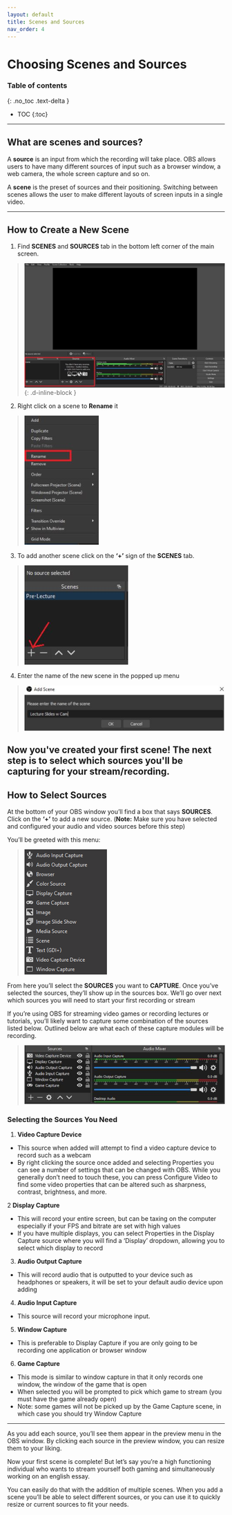 ```yaml
---
layout: default
title: Scenes and Sources
nav_order: 4
---
```


# [](#header-1) Choosing Scenes and Sources
### Table of contents
{: .no_toc .text-delta }
* TOC
{:toc}
---

## [](#header-2)What are scenes and sources?
A **source** is an input from which the recording will take place. OBS allows users to have many different sources of input such as a browser window, a web camera, the whole screen capture and so on.

A **scene** is the preset of sources and their positioning. Switching between scenes allows the user to make different layouts of screen inputs in a single video.

---
## [](#header-2)How to Create a New Scene
1. Find **SCENES** and **SOURCES** tab in the bottom left corner of the main screen.
>![sourcebox](https://github.com/alsash110/comm-2216-obs/blob/gh-pages/assets/images/scenes_sourcebox.JPG?raw=true "source box"){: .d-inline-block	}

2. Right click on a scene to **Rename** it
>![rename](https://github.com/alsash110/comm-2216-obs/blob/gh-pages/assets/images/scenes_renamesource.JPG?raw=true "rename")

3. To add another scene click on the **‘+’** sign of the **SCENES** tab.
>![createscene](https://github.com/alsash110/comm-2216-obs/blob/gh-pages/assets/images/scenes_createscene.JPG?raw=true "createScene")

4. Enter the name of the new scene in the  popped up menu
>![namescene](https://github.com/alsash110/comm-2216-obs/blob/gh-pages/assets/images/scenes_namescene.JPG?raw=true "nameScene")

Now you've created your first scene! The next step is to select which sources you'll be capturing for your stream/recording.
---
## [](#header-2)How to Select Sources
At the bottom of your OBS window you’ll find a box that says **SOURCES**. Click on the **‘+’** to add a new source. (**Note:** Make sure you have selected and configured your audio and video sources before this step)

You’ll be greeted with this menu:


>![choices](https://github.com/alsash110/comm-2216-obs/blob/gh-pages/assets/images/scenes_choices.png?raw=true "choices")

From here you’ll select the **SOURCES** you want to **CAPTURE**. Once you’ve selected the sources, they’ll show up in the sources box. We’ll go over next which sources you will need to start your first recording or stream

If you’re using OBS for streaming video games or recording lectures or tutorials, you’ll likely want to capture some combination of the sources listed below. Outlined below are what each of these capture modules will be recording.

>![sources](https://github.com/alsash110/comm-2216-obs/blob/gh-pages/assets/images/scenes_sources.JPG?raw=true "sources")


### [](#header-3)Selecting the Sources You Need
1. **Video Capture Device** 
  - This source when added will attempt to find a video capture device to record such as a webcam
  - By right clicking the source once added and selecting Properties you can see a number of settings that can be changed with OBS. While you generally don’t need to touch these, you can press Configure Video to find some video properties that can be altered such as sharpness, contrast, brightness, and more. 

2 **Display Capture** 
  - This will record your entire screen, but can be taxing on the computer especially if your FPS and bitrate are set with high values
  - If you have multiple displays, you can select Properties in the Display Capture source where you will find a ‘Display’ dropdown, allowing you to select which display to record

3. **Audio Output Capture** 
  - This will record audio that is outputted to your device such as headphones or speakers, it will be set to your default audio device upon adding 

4. **Audio Input Capture**
  - This source will record your microphone input.

5. **Window Capture** 
  - This is preferable to Display Capture if you are only going to be recording one application or browser window

6. **Game Capture**
  - This mode is similar to window capture in that it only records one window, the window of the game that is open
  - When selected you will be prompted to pick which game to stream (you must have the game already open)
  - Note: some games will not be picked up by the Game Capture scene, in which case you should try Window Capture
---
As you add each source, you’ll see them appear in the preview menu in the OBS window. By clicking each source in the preview window, you can resize them to your liking.

Now your first scene is complete! But let’s say you’re a high functioning individual who wants to stream yourself both gaming and simultaneously working on an english essay.
 
You can easily do that with the addition of multiple scenes. When you add a scene you’ll be able to select different sources, or you can use it to quickly resize or current sources to fit your needs. 
